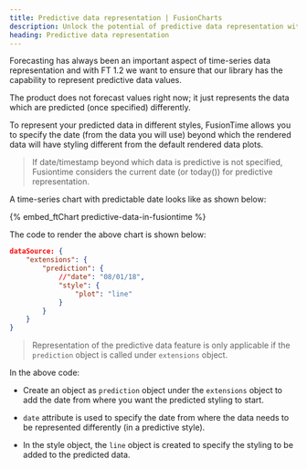 ```yaml
---
title: Predictive data representation | FusionCharts
description: Unlock the potential of predictive data representation with FusionTime. Check out article to customize your data plots and visualize forecasts with ease.
heading: Predictive data representation
---
```


Forecasting has always been an important aspect of time-series data representation and with FT 1.2 we want to ensure that our library has the capability to represent predictive data values.

The product does not forecast values right now; it just represents the data which are predicted (once specified) differently. 

To represent your predicted data in different styles, FusionTime allows you to specify the date (from the data you will use) beyond which the rendered data will have styling different from the default rendered data plots.

> If date/timestamp beyond which data is predictive is not specified, Fusiontime considers the current date (or today()) for predictive representation.

A time-series chart with predictable date looks like as shown below:

{% embed_ftChart predictive-data-in-fusiontime %}

The code to render the above chart is shown below:

```json
dataSource: {
    "extensions": {
        "prediction": {
            //"date": "08/01/18",
            "style": {
                "plot": "line"
            }
        }
    }
}
```

> Representation of the predictive data feature is only applicable if the `prediction` object is called under `extensions` object.

In the above code:

- Create an object as `prediction` object under the `extensions` object to add the date from where you want the predicted styling to start.

- `date` attribute is used to specify the date from where the data needs to be represented differently (in a predictive style).

- In the style object, the `line` object is created to specify the styling to be added to the predicted data.

